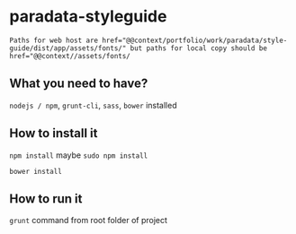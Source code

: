 # paradata-styleguide
``Paths for web host are href="@@context/portfolio/work/paradata/style-guide/dist/app/assets/fonts/" but paths for local copy should be href="@@context//assets/fonts/``

## What you need to have?

``nodejs / npm``, ``grunt-cli``, ``sass``, ``bower`` installed

## How to install it

``npm install`` maybe ``sudo npm install``

``bower install``

## How to run it

``grunt`` command from root folder of project